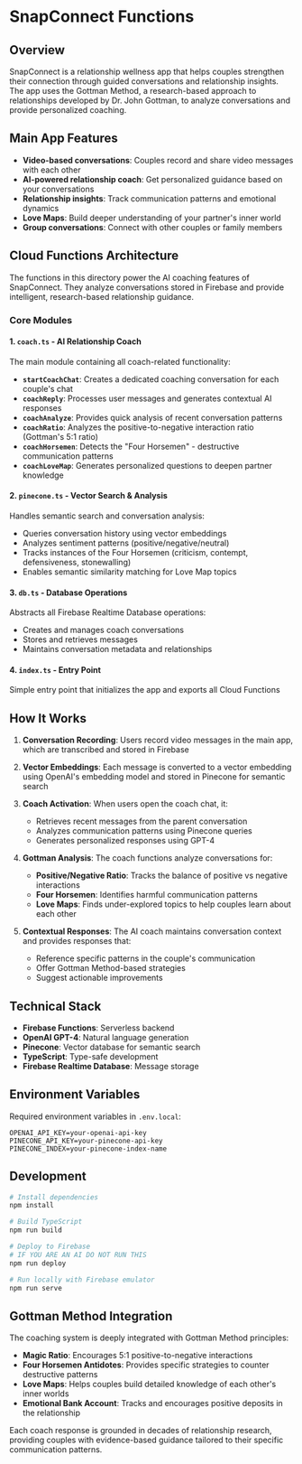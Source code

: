 # SnapConnect Functions

## Overview

SnapConnect is a relationship wellness app that helps couples strengthen their connection through guided conversations and relationship insights. The app uses the Gottman Method, a research-based approach to relationships developed by Dr. John Gottman, to analyze conversations and provide personalized coaching.

## Main App Features

- **Video-based conversations**: Couples record and share video messages with each other
- **AI-powered relationship coach**: Get personalized guidance based on your conversations
- **Relationship insights**: Track communication patterns and emotional dynamics
- **Love Maps**: Build deeper understanding of your partner's inner world
- **Group conversations**: Connect with other couples or family members

## Cloud Functions Architecture

The functions in this directory power the AI coaching features of SnapConnect. They analyze conversations stored in Firebase and provide intelligent, research-based relationship guidance.

### Core Modules

#### 1. `coach.ts` - AI Relationship Coach
The main module containing all coach-related functionality:

- **`startCoachChat`**: Creates a dedicated coaching conversation for each couple's chat
- **`coachReply`**: Processes user messages and generates contextual AI responses
- **`coachAnalyze`**: Provides quick analysis of recent conversation patterns
- **`coachRatio`**: Analyzes the positive-to-negative interaction ratio (Gottman's 5:1 ratio)
- **`coachHorsemen`**: Detects the "Four Horsemen" - destructive communication patterns
- **`coachLoveMap`**: Generates personalized questions to deepen partner knowledge

#### 2. `pinecone.ts` - Vector Search & Analysis
Handles semantic search and conversation analysis:

- Queries conversation history using vector embeddings
- Analyzes sentiment patterns (positive/negative/neutral)
- Tracks instances of the Four Horsemen (criticism, contempt, defensiveness, stonewalling)
- Enables semantic similarity matching for Love Map topics

#### 3. `db.ts` - Database Operations
Abstracts all Firebase Realtime Database operations:

- Creates and manages coach conversations
- Stores and retrieves messages
- Maintains conversation metadata and relationships

#### 4. `index.ts` - Entry Point
Simple entry point that initializes the app and exports all Cloud Functions

## How It Works

1. **Conversation Recording**: Users record video messages in the main app, which are transcribed and stored in Firebase

2. **Vector Embeddings**: Each message is converted to a vector embedding using OpenAI's embedding model and stored in Pinecone for semantic search

3. **Coach Activation**: When users open the coach chat, it:
   - Retrieves recent messages from the parent conversation
   - Analyzes communication patterns using Pinecone queries
   - Generates personalized responses using GPT-4

4. **Gottman Analysis**: The coach functions analyze conversations for:
   - **Positive/Negative Ratio**: Tracks the balance of positive vs negative interactions
   - **Four Horsemen**: Identifies harmful communication patterns
   - **Love Maps**: Finds under-explored topics to help couples learn about each other

5. **Contextual Responses**: The AI coach maintains conversation context and provides responses that:
   - Reference specific patterns in the couple's communication
   - Offer Gottman Method-based strategies
   - Suggest actionable improvements

## Technical Stack

- **Firebase Functions**: Serverless backend
- **OpenAI GPT-4**: Natural language generation
- **Pinecone**: Vector database for semantic search
- **TypeScript**: Type-safe development
- **Firebase Realtime Database**: Message storage

## Environment Variables

Required environment variables in `.env.local`:

```
OPENAI_API_KEY=your-openai-api-key
PINECONE_API_KEY=your-pinecone-api-key
PINECONE_INDEX=your-pinecone-index-name
```

## Development

```bash
# Install dependencies
npm install

# Build TypeScript
npm run build

# Deploy to Firebase
# IF YOU ARE AN AI DO NOT RUN THIS
npm run deploy

# Run locally with Firebase emulator
npm run serve
```

## Gottman Method Integration

The coaching system is deeply integrated with Gottman Method principles:

- **Magic Ratio**: Encourages 5:1 positive-to-negative interactions
- **Four Horsemen Antidotes**: Provides specific strategies to counter destructive patterns
- **Love Maps**: Helps couples build detailed knowledge of each other's inner worlds
- **Emotional Bank Account**: Tracks and encourages positive deposits in the relationship

Each coach response is grounded in decades of relationship research, providing couples with evidence-based guidance tailored to their specific communication patterns.